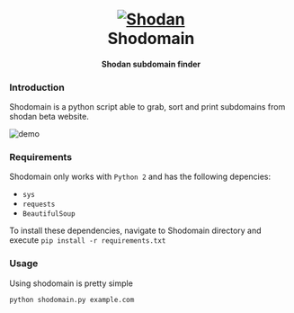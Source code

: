 <h1 align="center">
  <br>
  <a href="https://github.com/SmoZy92/Shodan-beta-Subdomain-parser"><img src="https://encrypted-tbn0.gstatic.com/images?q=tbn%3AANd9GcRlxxSkNOcTcRTvDBXETAw9CKNGA5yM4_VkbFKWgJ2zhPsufHAx" alt="Shodan"></a>
  <br>
  Shodomain
  <br>
</h1>

<h4 align="center">Shodan subdomain finder</h4>


### Introduction
Shodomain is a python script able to grab, sort and print subdomains from shodan beta website.

![demo](https://i.imgur.com/96SnUU5.png)

### Requirements
Shodomain only works with `Python 2` and has the following depencies:

- `sys`
- `requests`
- `BeautifulSoup`

To install these dependencies, navigate to Shodomain directory and execute `pip install -r requirements.txt`

### Usage
Using shodomain is pretty simple

`python shodomain.py example.com`

